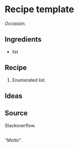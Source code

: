 # Recipe template
_Occasion._

## Ingredients
 * list

## Recipe
 1. Enumerated list.

## Ideas

## Source
Stackoverflow.

##
_"Motto"_.
